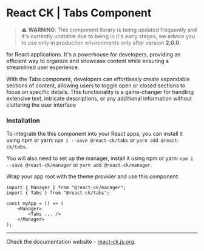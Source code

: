 # React CK | Tabs Component

> :warning: **WARNING**: This component library is being updated frequently and it's currently unstable due to being in it's early stages, we advice you to use only in production environments only after version **2.0.0**.

for React applications. It's a powerhouse for developers, providing an efficient way to organize and showcase content while ensuring a streamlined user experience.

With the Tabs component, developers can effortlessly create expandable sections of content, allowing users to toggle open or closed sections to focus on specific details. This functionality is a game-changer for handling extensive text, intricate descriptions, or any additional information without cluttering the user interface

### Installation 

To integrate the this component into your React apps, you can install it using npm or yarn: `npm i --save @react-ck/tabs` or `yarn add @react-ck/tabs`.

You will also need to set up the manager, install it using npm or yarn: `npm i --save @react-ck/manager` or `yarn add @react-ck/manager`.

Wrap your app root with the theme provider and use this component:

```tsx
import { Manager } from "@react-ck/manager";
import { Tabs } from "@react-ck/tabs";

const myApp = () => (
    <Manager>
        <Tabs ... />
    </Manager>
);
```

<!-- storybook-ignore -->

---

Check the documentation website - [react-ck.js.org](https://react-ck.js.org).